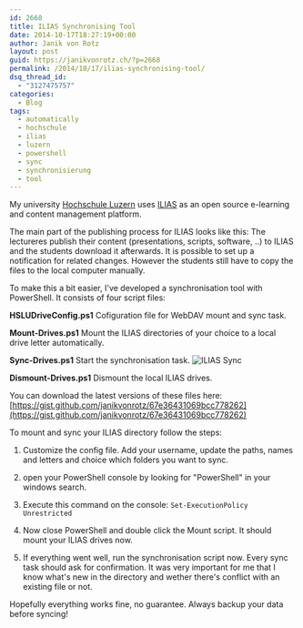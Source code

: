 ```yaml
---
id: 2668
title: ILIAS Synchronising Tool
date: 2014-10-17T18:27:19+00:00
author: Janik von Rotz
layout: post
guid: https://janikvonrotz.ch/?p=2668
permalink: /2014/10/17/ilias-synchronising-tool/
dsq_thread_id:
  - "3127475757"
categories:
  - Blog
tags:
  - automatically
  - hochschule
  - ilias
  - luzern
  - powershell
  - sync
  - synchronisierung
  - tool
---
```

My university [Hochschule Luzern](http://hslu.ch/) uses [ILIAS](http://www.ilias.de/docu/goto.php?target=root_1) as an open source e-learning and content management platform.

The main part of the publishing process for ILIAS looks like this: The lectureres publish their content (presentations, scripts, software, ..) to ILIAS and the students download it afterwards. It is possible to set up a notification for related changes. However the students still have to copy the files to the local computer manually.

To make this a bit easier, I've developed a synchronisation tool with PowerShell. It consists of four script files:
<!--more-->
**HSLUDriveConfig.ps1**
Cofiguration file for WebDAV mount and sync task.

**Mount-Drives.ps1**
Mount the ILIAS directories of your choice to a local drive letter automatically.

**Sync-Drives.ps1**
Start the synchronisation task.
![ILIAS Sync](/wp-content/uploads/2014/10/ILIAS-Sync-1024x674.png)

**Dismount-Drives.ps1**
Dismount the local ILIAS drives.

You can download the latest versions of these files here: [https://gist.github.com/janikvonrotz/67e36431069bcc778262](https://gist.github.com/janikvonrotz/67e36431069bcc778262)

To mount and sync your ILIAS directory follow the steps:

1. Customize the config file. Add your username, update the paths, names and letters and choice which folders you want to sync.

2. open your PowerShell console by looking for "PowerShell" in your windows search.

3. Execute this command on the console: `Set-ExecutionPolicy Unrestricted`

4. Now close PowerShell and double click the Mount script. It should mount your ILIAS drives now.

5. If everything went well, run the synchronisation script now. Every sync task should ask for confirmation. It was very important for me that I know what's new in the directory and wether there's conflict with an existing file or not.

Hopefully everything works fine, no guarantee. Always backup your data before syncing!